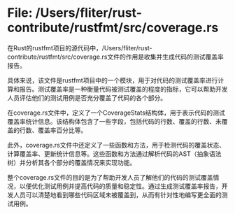 # File: /Users/fliter/rust-contribute/rustfmt/src/coverage.rs

在Rust的rustfmt项目的源代码中，/Users/fliter/rust-contribute/rustfmt/src/coverage.rs文件的作用是收集并生成代码的测试覆盖率报告。

具体来说，该文件是rustfmt项目中的一个模块，用于对代码的测试覆盖率进行计算和报告。测试覆盖率是一种衡量代码被测试覆盖的程度的指标，它可以帮助开发人员评估他们的测试用例是否充分覆盖了代码的各个部分。

在coverage.rs文件中，定义了一个CoverageStats结构体，用于表示代码的测试覆盖率统计信息。该结构体包含了一些字段，包括代码的行数、覆盖的行数、未覆盖的行数、覆盖率百分比等。

此外，coverage.rs文件中还定义了一些函数和方法，用于检测代码的覆盖状态、计算覆盖率、更新统计信息等。这些函数和方法通过解析代码的AST（抽象语法树）并分析其各个部分的覆盖情况来实现功能。

整个coverage.rs文件的目的是为了帮助开发人员了解他们的代码的测试覆盖情况，以便优化测试用例并提高代码的质量和稳定性。通过生成测试覆盖率报告，开发人员可以清楚地看到哪些代码区域未被覆盖到，从而有针对性地编写更全面的测试用例。

